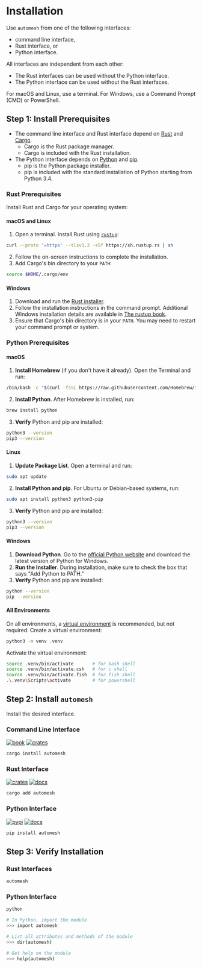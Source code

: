 # Installation

Use `automesh` from one of the following interfaces:

* command line interface,
* Rust interface, or
* Python interface.

All interfaces are independent from each other:

* The Rust interfaces can be used without the Python interface.
* The Python interface can be used without the Rust interfaces.

For macOS and Linux, use a terminal.  For Windows, use a Command Prompt (CMD) or PowerShell.

## Step 1: Install Prerequisites

* The command line interface and Rust interface depend on [Rust](https://www.rust-lang.org/) and [Cargo](https://doc.rust-lang.org/cargo/).
  * Cargo is the Rust package manager.
  * Cargo is included with the Rust installation.
* The Python interface depends on [Python](https://www.python.org/) and [pip](https://pypi.org/project/pip/).
  * pip is the Python package installer.
  * pip is included with the standard installation of Python starting from Python 3.4.

### Rust Prerequisites

Install Rust and Cargo for your operating system:

#### macOS and Linux

1. Open a terminal.  Install Rust using [`rustup`](https://rustup.rs/):

```sh
curl --proto '=https' --tlsv1.2 -sSf https://sh.rustup.rs | sh
```

2. Follow the on-screen instructions to complete the installation.
3. Add Cargo's bin directory to your `PATH`:

```sh
source $HOME/.cargo/env
```

#### Windows

1. Download and run the [Rust installer](https://rustup.rs).
2. Follow the installation instructions in the command prompt.  Additional Windows installation details are available in [The rustup book](https://rust-lang.github.io/rustup/installation/windows.html).
3. Ensure that Cargo's bin directory is in your `PATH`. You may need to restart your command prompt or system.

### Python Prerequisites

#### macOS

1. **Install Homebrew** (if you don't have it already).  Open the Terminal and run:

```sh
/bin/bash -c "$(curl -fsSL https://raw.githubusercontent.com/Homebrew/install/HEAD/install.sh)"
```

2. **Install Python**.  After Homebrew is installed, run:

```sh
brew install python
```

3. **Verify** Python and pip are installed:

```sh
python3 --version
pip3 --version
```

#### Linux

1. **Update Package List**.  Open a terminal and run:

```sh
sudo apt update
```

2. **Install Python and pip**.  For Ubuntu or Debian-based systems, run:

```sh
sudo apt install python3 python3-pip
```

3. **Verify** Python and pip are installed:

```sh
python3 --version
pip3 --version
```

#### Windows

1. **Download Python**.  Go to the [official Python website](https://www.python.org/downloads/) and download the latest version of Python for Windows.
2. **Run the Installer**. During installation, make sure to check the box that says "Add Python to PATH."
3. **Verify** Python and pip are installed:

```sh
python --version
pip --version
```

#### All Environments

On all environments, a [virtual environment](https://docs.python.org/3/tutorial/venv.html) is recommended, but not required.  Create a virtual environment:

```sh
python3 -m venv .venv
```

Activate the virtual environment:

```sh
source .venv/bin/activate       # for bash shell
source .venv/bin/activate.csh   # for c shell
source .venv/bin/activate.fish  # for fish shell
.\.venv\Scripts\activate        # for powershell
```

## Step 2: Install `automesh`

Install the desired interface.

### Command Line Interface

[![book](https://img.shields.io/badge/automesh-Book-blue?logo=mdbook&logoColor=000000)](https://autotwin.github.io/automesh/cli)
[![crates](https://img.shields.io/crates/v/automesh?logo=rust&logoColor=000000&label=Crates&color=32592f)](https://crates.io/crates/automesh)

```sh
cargo install automesh
```

### Rust Interface

[![crates](https://img.shields.io/crates/v/automesh?logo=rust&logoColor=000000&label=Crates&color=32592f)](https://crates.io/crates/automesh)
[![docs](https://img.shields.io/badge/Docs-API-e57300?logo=docsdotrs&logoColor=000000)](https://docs.rs/automesh)

```sh
cargo add automesh
```

### Python Interface

[![pypi](https://img.shields.io/pypi/v/automesh?logo=pypi&logoColor=FBE072&label=PyPI&color=4B8BBE)](https://pypi.org/project/automesh)
[![docs](https://img.shields.io/badge/Docs-API-8CA1AF?logo=readthedocs)](https://automesh.readthedocs.io)

```sh
pip install automesh
```

## Step 3: Verify Installation

### Rust Interfaces

```sh
automesh
```

### Python Interface

```sh
python

# In Python, import the module
>>> import automesh

# List all attributes and methods of the module
>>> dir(automesh)

# Get help on the module
>>> help(automesh)
```
